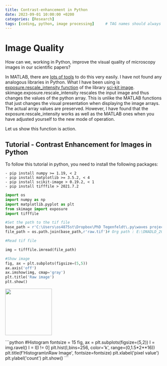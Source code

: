 ```yaml
---
title: Contrast-enhancement in Python
date: 2023-09-01 10:00:00 +0200
categories: [Research]
tags: [coding, python, image processing]     # TAG names should always be lowercase
---
```

# Image Quality
How can we, working in Python, improve the visual quality of microscopy images in our scientific papers?

In MATLAB, there are [lots of tools](https://www.mathworks.com/help/images/contrast-adjustment.html) to do this very easily.
I have not found any analogous libraries in Python. What I have been using is [exposure.rescale_intensity function](https://scikit-image.org/docs/stable/api/skimage.exposure.html#skimage.exposure.rescale_intensity) of the library [sci-kit image](https://scikit-image.org/). skimage.exposure.rescale_intensity rescales the input image and thus changes the values of the python array. This is unlike the MATLAB functions that just changes the visual presentation when displaying the image arrays. The actual array values are preserved. However, I have found that the exposure.rescale_intensity works as well as the MATLAB ones when you have adjusted yourself to the new mode of operation.

Let us show this function is action.

## Tutorial - Contrast Enhancement for Images in Python

To follow this tutorial in python, you need to install the following packages:
```
- pip install numpy >= 1.19, < 2
- pip install matplotlib >= 3.5.2, < 4
- pip install scikit-image > 0.19.2, < 1
- pip install tifffile > 2021.7.2
```

```python
import os
import numpy as np
import matplotlib.pyplot as plt
from skimage import exposure
import tifffile

#Set the path to the tif file
base_path = r'C:\Users\os4875st\Dropbox\PhD Tegenfeldt\.py\waves projects_shared\mp4_video_generation'
file_path = os.path.join(base_path,r'raw.tif')# Org path : E:\DNADLD_2022\T4_2022-06-15_2,3nguL\5mbar\100x_5mbar_out_013.nd2

#Read tif file

img = tifffile.imread(file_path)

#Show image
fig, ax = plt.subplots(figsize=(5,5))
ax.axis('off')
ax.imshow(img, cmap='gray') 
plt.title('Raw image')
plt.show()
```
<p>
<img src="assets/image_optimization/raw_image.png" width="150">
</p>
```python
#Histogram
fontsize = 15
fig, ax = plt.subplots(figsize=(5,2))
I = img.ravel()
I = I[I != 0] 
plt.hist(I,bins=256, color='k', range=(0,1.5*2**16))
plt.title(f'Histogram\nRaw Image', fontsize=fontsize)
plt.xlabel('pixel value')
plt.ylabel('count')  
plt.show()
```

